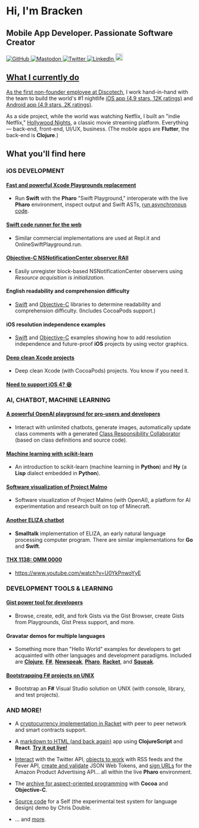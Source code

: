 # Hi, I'm Bracken

## Mobile App Developer. Passionate Software Creator

<p>
  <a href="https://www.github.com/brackendev">
    <img alt="GitHub" src="https://img.shields.io/github/followers/brackendev?label=Follow&style=social" target="_blank" />
  </a>

  <a href="https://mastodon.cloud/web/accounts/109537120814235921">
    <img alt="Mastodon" src="https://img.shields.io/mastodon/follow/109537120814235921?domain=https%3A%2F%2Fmastodon.cloud&style=social" target="_blank" />
  </a>
  
  <a href="https://www.twitter.com/brackendev">
    <img alt="Twitter" src="https://img.shields.io/twitter/follow/brackendev.svg?style=social" target="_blank" />
  </a>
  
  <a href="https://www.linkedin.com/in/brackenspencer/">
    <img alt="LinkedIn" src="https://img.shields.io/badge/LinkedIn-blue?style=flat&logo=linkedin&labelColor=blue" target="_blank" />
  </a>
  
  <a href="https://www.imdb.com/name/nm5532342/">
    <img alt="IMDb" src="https://m.media-amazon.com/images/G/01/IMDb/brand/guidelines/imdb/IMDb_Logo_Rectangle_Gold._CB443386186_.png" target="_blank" height="20px" />
</p>

<!-- ![](https://github-readme-stats.vercel.app/api?username=brackendev&count_private=true&show_icons=true&hide=contribs,prs,issues)

[![](https://github-readme-stats.vercel.app/api/top-langs/?username=brackendev&hide=html,css&langs_count=99&layout=compact)](https://github.com/anuraghazra/github-readme-stats)
-->

## What I currently do

As the first non-founder employee at <a href="https://discotech.me">Discotech</a>, I work hand-in-hand with the team to build the world's #1 nightlife <a href="https://apps.apple.com/us/app/discotech-nightlife/id688089181">iOS app (4.9 stars, 12K ratings)</a> and <a href="https://play.google.com/store/apps/details?id=me.discotech">Android app (4.9 stars, 2K ratings)</a>.

As a side project, while the world was watching Netflix, I built an "indie Netflix," <a href="https://hollywoodnights.app">Hollywood Nights</a>, a classic movie streaming platform. Everything — back-end, front-end, UI/UX, business. (The mobile apps are **Flutter**, the back-end is **Clojure**.)

## What you'll find here

### iOS DEVELOPMENT

#### [Fast and powerful Xcode Playgrounds replacement](https://github.com/brackendev/SwiftPlayground-Pharo)
* Run **Swift** with the **Pharo** "Swift Playground," interoperate with the live **Pharo** environment, inspect output and Swift ASTs, [run asynchronous code](https://github.com/brackendev/SwiftPlayground-Pharo#asynchronous-swift-code).

#### [Swift code runner for the web](https://github.com/brackendev/SeasideSwift)
* Similar commercial implementations are used at Repl.it and OnlineSwiftPlayground.run.

#### [Objective-C NSNotificationCenter observer RAII](https://gist.github.com/brackendev/45ba13ca00aaf9616f778b5254b4c101)
* Easily unregister block-based NSNotificationCenter observers using *Resource acquisition is initialization*.

#### English readability and comprehension difficulty
* [Swift](https://github.com/brackendev/Readability-Swift) and [Objective-C](https://github.com/brackendev/Readability-Objective-C) libraries to determine readability and comprehension difficulty. (Includes CocoaPods support.)

#### iOS resolution independence examples
* [Swift](https://github.com/brackendev/iOS-Resolution-Independence-Swift) and [Objective-C](https://github.com/brackendev/iOS-Resolution-Independence-Objective-C) examples showing how to add resolution independence and future-proof **iOS** projects by using vector graphics.

#### [Deep clean Xcode projects](https://gist.github.com/brackendev/8327852e21ce5b7f480f72459faa277a)
* Deep clean Xcode (with CocoaPods) projects. You know if you need it.

#### [Need to support iOS 4? 😆](https://github.com/brackendev/JSONUtilityExample)

### AI, CHATBOT, MACHINE LEARNING
  
#### [A powerful OpenAI playground for pro-users and developers](https://github.com/brackendev/OpenAI-Pharo)
* Interact with unlimited chatbots, generate images, automatically update class comments with a generated [Class Responsibility Collaborator](https://en.wikipedia.org/wiki/Class-responsibility-collaboration_card) (based on class definitions and source code).

#### [Machine learning with scikit-learn](https://github.com/brackendev/scikit-learn-Hy)
* An introduction to scikit-learn (machine learning in **Python**) and **Hy** (a **Lisp** dialect embedded in **Python**).

#### [Software visualization of Project Malmo](https://twitter.com/brackendev/status/1206776380844838914)
* Software visualization of Project Malmo (with OpenAI), a platform for AI experimentation and research built on top of Minecraft.

#### [Another ELIZA chatbot](https://github.com/brackendev/ELIZA-Smalltalk)
* **Smalltalk** implementation of ELIZA, an early natural language processing computer program. There are similar implementations for **Go** and **Swift**.
  
#### [THX 1138: OMM 0000](https://github.com/brackendev/OMM_0000)
* https://www.youtube.com/watch?v=U0YkPnwoYyE

### DEVELOPMENT TOOLS & LEARNING

#### [Gist power tool for developers](https://github.com/brackendev/GistBrowser-Pharo)
* Browse, create, edit, and fork Gists via the Gist Browser, create Gists from Playgrounds, Gist Press support, and more.

#### Gravatar demos for multiple languages
* Something more than "Hello World" examples for developers to get acquainted with other languages and development paradigms. Included are **[Clojure](https://github.com/brackendev/GravatarDemo-Clojure)**, **[F#](https://github.com/brackendev/GravatarDemo-FSharp)**, **[Newspeak](https://github.com/brackendev/GravatarDemo-Newspeak)**, **[Pharo](https://github.com/brackendev/GravatarDemo-Pharo)**, **[Racket](https://github.com/brackendev/GravatarDemo-Racket)**, and **[Squeak](https://github.com/brackendev/GravatarDemo-Squeak)**.

#### [Bootstrapping F# projects on UNIX](https://gist.github.com/brackendev/17cb61112493e4bc906e0d6f7d3ee11b)
* Bootstrap an **F#** Visual Studio solution on UNIX (with console, library, and test projects).

### AND MORE!

* A [cryptocurrency implementation in Racket](https://github.com/brackendev/Blockchain-Racket) with peer to peer network and smart contracts support.

* A [markdown to HTML (and back again)](https://github.com/brackendev/markdown-html) app using **ClojureScript** and **React**. **[Try it out live!](https://markdown-html.netlify.app/)**

* [Interact](https://github.com/brackendev/TwitterSDK-Pharo) with the Twitter API, [objects to work](https://github.com/brackendev/RSSTools-Pharo) with RSS feeds and the Fever API, [create and validate](https://gist.github.com/brackendev/303027dbcf5db0148397a12b836b8d73) JSON Web Tokens, and [sign URLs](https://github.com/brackendev/AmazonPAARequester-Pharo) for the Amazon Product Advertising API... all within the live **Pharo** environment.

* The [archive for aspect-oriented programming](https://github.com/brackendev/AspectCocoa) with **Cocoa** and **Objective-C**.

* [Source code](https://github.com/brackendev/BankAccountDemo-Self) for a Self (the experimental test system for language design) demo by Chris Double.

* ... and [more](https://github.com/brackendev?tab=repositories&type=source).
